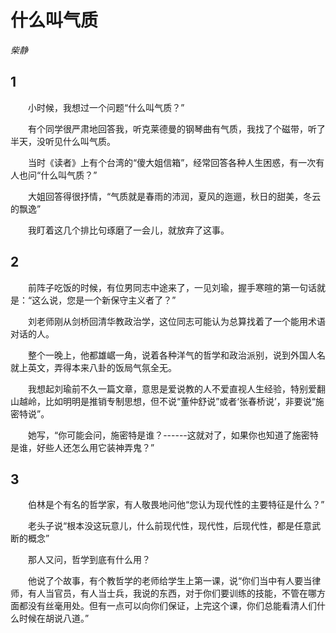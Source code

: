 # 什么叫气质

*柴静*

## 1

　　小时候，我想过一个问题“什么叫气质？”

　　有个同学很严肃地回答我，听克莱德曼的钢琴曲有气质，我找了个磁带，听了半天，没听见什么叫气质。

　　当时《读者》上有个台湾的“傻大姐信箱”，经常回答各种人生困惑，有一次有人也问“什么叫气质？”

　　大姐回答得很抒情，“气质就是春雨的沛润，夏风的迤逦，秋日的甜美，冬云的飘逸”

　　我盯着这几个排比句琢磨了一会儿，就放弃了这事。

## 2

　　前阵子吃饭的时候，有位男同志中途来了，一见刘瑜，握手寒暄的第一句话就是：“这么说，您是一个新保守主义者了？”

　　刘老师刚从剑桥回清华教政治学，这位同志可能认为总算找着了一个能用术语对话的人。

　　整个一晚上，他都雄崌一角，说着各种洋气的哲学和政治派别，说到外国人名就上英文，弄得本来八卦的饭局气氛全无。

　　我想起刘瑜前不久一篇文章，意思是爱说教的人不爱直视人生经验，特别爱翻山越岭，比如明明是推销专制思想，但不说“董仲舒说”或者‘张春桥说’，非要说“施密特说”。

　　她写，“你可能会问，施密特是谁？------这就对了，如果你也知道了施密特是谁，好些人还怎么用它装神弄鬼？”

## 3

　　伯林是个有名的哲学家，有人敬畏地问他“您认为现代性的主要特征是什么？”

　　老头子说“根本没这玩意儿，什么前现代性，现代性，后现代性，都是任意武断的概念”

　　那人又问，哲学到底有什么用？

　　他说了个故事，有个教哲学的老师给学生上第一课，说“你们当中有人要当律师，有人当官员，有人当士兵，我说的东西，对于你们要训练的技能，不管在哪方面都没有丝毫用处。但有一点可以向你们保证，上完这个课，你们总能看清人们什么时候在胡说八道。”